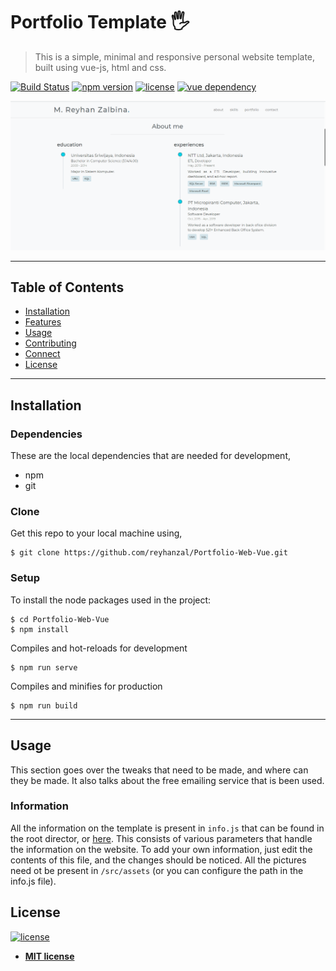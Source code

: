 # Portfolio Template 🖐

> This is a simple, minimal and responsive personal website template, built using vue-js, html and css.

[![Build Status](https://img.shields.io/badge/build-passing-brightgreen)](https://github.io/)
[![npm version](https://img.shields.io/badge/npm-6.14-orange?style=flat&logo=appveyor)](https://github.com/npm/cli)
[![license](https://img.shields.io/github/license/hrishikeshpaul/portfolio-template?style=flat&logo=appveyor)](https://github.com/reyhanzal/Portfolio-Web-Vue/blob/master/LICENSE)
[![vue dependency](https://img.shields.io/badge/vue-2.6.11-brightgreen?style=flat&logo=appveyor)](https://github.com/vuejs/vue)

![Portfolio Template](assets/main.png)

<!--
![GIF](assets/gg.gif)

💻 Live [demo](https:github.io)
-->

---

## Table of Contents

- [Installation](#installation)
- [Features](#features)
- [Usage](#usage)
- [Contributing](#contributing)
- [Connect](#connect)
- [License](#license)

---

## Installation

### Dependencies

These are the local dependencies that are needed for development,

- npm
- git

### Clone

Get this repo to your local machine using,

```shell
$ git clone https://github.com/reyhanzal/Portfolio-Web-Vue.git
```

### Setup

To install the node packages used in the project:

```shell
$ cd Portfolio-Web-Vue
$ npm install
```

Compiles and hot-reloads for development

```shell
$ npm run serve
```

Compiles and minifies for production

```shell
$ npm run build
```

---

## Usage

This section goes over the tweaks that need to be made, and where can they be made. It also talks about the free emailing service that is been used.

### Information

All the information on the template is present in `info.js` that can be found in the root director, or [here](https://github.com/hrishikeshpaul/portfolio-template/blob/master/info.js). This consists of various parameters that handle the information on the website. To add your own information, just edit the contents of this file, and the changes should be noticed. All the pictures need ot be present in `/src/assets` (or you can configure the path in the info.js file).

## License

[![license](https://img.shields.io/github/license/hrishikeshpaul/portfolio-template?style=flat&logo=appveyor)](https://github.com/hrishikeshpaul/portfolio-template/blob/master/LICENSE)

- **[MIT license](http://opensource.org/licenses/mit-license.php)**

